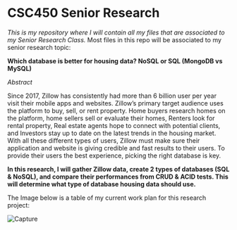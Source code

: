 # CSC450 Senior Research

*This is my repository where I will contain all my files that are associated to my Senior Research Class.* 
Most files in this repo will be associated to my senior research topic: 

**Which database is better for housing data? NoSQL or SQL (MongoDB vs MySQL)**


*Abstract*

Since 2017, Zillow has consistently had more than 6 billion user per year visit their mobile apps and websites. Zillow’s primary target audience uses the platform to buy, sell, or rent property. Home buyers research homes on the platform, home sellers sell or evaluate their homes, Renters look for rental property, Real estate agents hope to connect with potential clients, and Investors stay up to date on the latest trends in the housing market. With all these different types of users, Zillow must make sure their application and website is giving credible and fast results to their users. To provide their users the best experience, picking the right database is key. 

**In this research, I will gather Zillow data, create 2 types of databases (SQL & NoSQL), and compare their performances from CRUD & ACID tests. This will determine what type of database housing data should use.**

The Image below is a table of my current work plan for this research project:

![Capture](https://user-images.githubusercontent.com/76864633/226965685-8cf7562f-610e-420a-9f1c-6b7fcdd2ba10.PNG)



